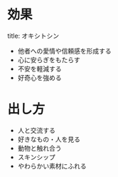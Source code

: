 # 効果
title: オキシトシン
- 他者への愛情や信頼感を形成する
- 心に安らぎをもたらす
- 不安を軽減する
- 好奇心を強める
# 出し方
- 人と交流する
- 好きなもの・人を見る
- 動物と触れ合う
- スキンシップ
- やわらかい素材にふれる